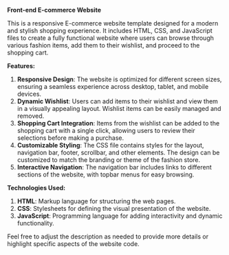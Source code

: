 **Front-end E-commerce Website**

This is a responsive E-commerce website template designed for a modern and stylish shopping experience. It includes HTML, CSS, and JavaScript files to create a fully functional website where users can browse through various fashion items, add them to their wishlist, and proceed to the shopping cart.

**Features:**
1. **Responsive Design**: The website is optimized for different screen sizes, ensuring a seamless experience across desktop, tablet, and mobile devices.
2. **Dynamic Wishlist**: Users can add items to their wishlist and view them in a visually appealing layout. Wishlist items can be easily managed and removed.
3. **Shopping Cart Integration**: Items from the wishlist can be added to the shopping cart with a single click, allowing users to review their selections before making a purchase.
4. **Customizable Styling**: The CSS file contains styles for the layout, navigation bar, footer, scrollbar, and other elements. The design can be customized to match the branding or theme of the fashion store.
5. **Interactive Navigation**: The navigation bar includes links to different sections of the website, with topbar menus for easy browsing.

**Technologies Used:**
1. **HTML**: Markup language for structuring the web pages.
2. **CSS**: Stylesheets for defining the visual presentation of the website.
3. **JavaScript**: Programming language for adding interactivity and dynamic functionality.

Feel free to adjust the description as needed to provide more details or highlight specific aspects of the website code.

